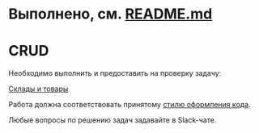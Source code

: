 # Выполнено, см. [README.md](./stocks_products)

# CRUD

Необходимо выполнить и предоставить на проверку задачу:

[Склады и товары](./stocks_products)

Работа должна соответствовать принятому [стилю оформления кода](https://github.com/netology-code/codestyle/tree/master/python).

Любые вопросы по решению задач задавайте в Slack-чате.
